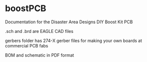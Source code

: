 # boostPCB

Documentation for the Disaster Area Designs DIY Boost Kit PCB

.sch and .brd are EAGLE CAD files

gerbers folder has 274-X gerber files for making your own boards at commercial PCB fabs

BOM and schematic in PDF format

